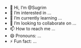 - 👋 Hi, I’m @Sugrim
- 👀 I’m interested in ...
- 🌱 I’m currently learning ...
- 💞️ I’m looking to collaborate on ...
- 📫 How to reach me ...
- 😄 Pronouns: ...
- ⚡ Fun fact: ...

<!---
Sugrim/Sugrim is a ✨ special ✨ repository because its `README.md` (this file) appears on your GitHub profile.
You can click the Preview link to take a look at your changes.
--->
